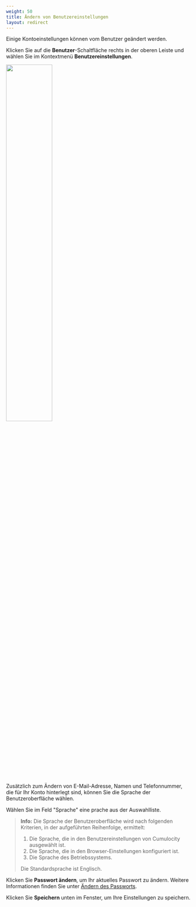 ```yaml
---
weight: 50
title: Ändern von Benutzereinstellungen
layout: redirect
---
```


Einige Kontoeinstellungen können vom Benutzer geändert werden.

Klicken Sie auf die **Benutzer**-Schaltfläche rechts in der oberen Leiste und wählen Sie im Kontextmenü **Benutzereinstellungen**.

<img src="/guides/images/benutzerhandbuch/Overview_UserSettings.png" name="Benutzereinstellungen" style="width:50%;"/>

Zusätzlich zum Ändern von E-Mail-Adresse, Namen und Telefonnummer, die für Ihr Konto hinterlegt sind, können Sie die Sprache der Benutzeroberfläche wählen.

Wählen Sie im Feld "Sprache" eine prache aus der Auswahlliste.

> **Info:** Die Sprache der Benutzeroberfläche wird nach folgenden Kriterien, in der aufgeführten Reihenfolge, ermittelt:
> 
> 1.  Die Sprache, die in den Benutzereinstellungen von Cumulocity ausgewählt ist.
> 2.  Die Sprache, die in den Browser-Einstellungen konfiguriert ist.
> 3.  Die Sprache des Betriebssystems.
> 
> Die Standardsprache ist Englisch.

Klicken Sie **Passwort ändern**, um Ihr aktuelles Passwort zu ändern. Weitere Informationen finden Sie unter [Ändern des Passworts](#change-password).

Klicken Sie **Speichern** unten im Fenster, um Ihre Einstellungen zu speichern.